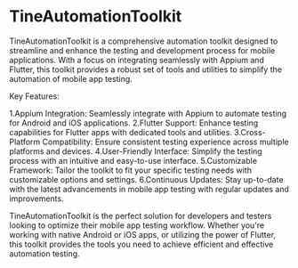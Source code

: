 # TineAutomationToolkit
TineAutomationToolkit is a comprehensive automation toolkit designed to streamline and enhance the testing and development process for mobile applications. With a focus on integrating seamlessly with Appium and Flutter, this toolkit provides a robust set of tools and utilities to simplify the automation of mobile app testing.

Key Features:

1.Appium Integration: Seamlessly integrate with Appium to automate testing for Android and iOS applications.
2.Flutter Support: Enhance testing capabilities for Flutter apps with dedicated tools and utilities.
3.Cross-Platform Compatibility: Ensure consistent testing experience across multiple platforms and devices.
4.User-Friendly Interface: Simplify the testing process with an intuitive and easy-to-use interface.
5.Customizable Framework: Tailor the toolkit to fit your specific testing needs with customizable options and settings.
6.Continuous Updates: Stay up-to-date with the latest advancements in mobile app testing with regular updates and improvements.


TineAutomationToolkit is the perfect solution for developers and testers looking to optimize their mobile app testing workflow. Whether you're working with native Android or iOS apps, or utilizing the power of Flutter, this toolkit provides the tools you need to achieve efficient and effective automation testing.
